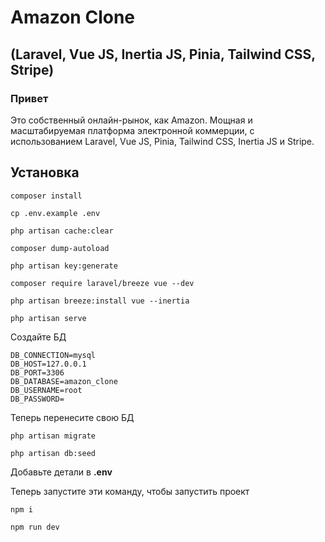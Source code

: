 # Amazon Clone 

## (Laravel, Vue JS, Inertia JS, Pinia, Tailwind CSS, Stripe)

### Привет

Это собственный онлайн-рынок, как Amazon.
Мощная и масштабируемая платформа электронной коммерции, с использованием Laravel, Vue JS, Pinia, Tailwind CSS, Inertia JS и Stripe.

## Установка


```
composer install 

cp .env.example .env 

php artisan cache:clear 

composer dump-autoload 

php artisan key:generate

composer require laravel/breeze vue --dev

php artisan breeze:install vue --inertia

php artisan serve
```

Создайте БД
```
DB_CONNECTION=mysql
DB_HOST=127.0.0.1
DB_PORT=3306
DB_DATABASE=amazon_clone
DB_USERNAME=root
DB_PASSWORD=
```
Теперь перенесите свою БД
```
php artisan migrate

php artisan db:seed
```

Добавьте детали в **.env**

Теперь запустите эти команду, чтобы запустить проект
```
npm i

npm run dev
```

